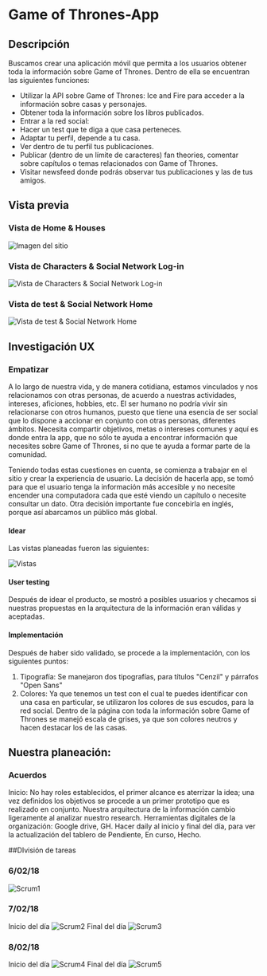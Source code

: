 # Game of Thrones-App
## Descripción

Buscamos crear una aplicación móvil que permita a los usuarios obtener toda la información sobre Game of Thrones. Dentro de ella se encuentran las siguientes funciones:

-    Utilizar la API sobre Game of Thrones: Ice and Fire para acceder a la información sobre casas y personajes.
-    Obtener toda la información sobre los libros publicados.
-    Entrar a la red social:
  - Hacer un test que te diga a que casa perteneces.
  - Adaptar tu perfil, depende a tu casa.
  - Ver dentro de tu perfil tus publicaciones.
  - Publicar (dentro de un límite de caracteres) fan theories, comentar    sobre capítulos o temas relacionados con Game of Thrones.
  - Visitar newsfeed donde podrás observar tus publicaciones y las de tus amigos.
  
  ## Vista previa
  
  
### Vista de Home & Houses
![Imagen del sitio](https://raw.githubusercontent.com/bernkaztel/got-project-v2/master/assets/images/got11.png)
### Vista de Characters & Social Network Log-in
![Vista de Characters & Social Network Log-in](https://github.com/bernkaztel/got-project-v2/blob/master/assets/images/got111.png)
### Vista de test & Social Network Home
![Vista de test & Social Network Home](https://github.com/bernkaztel/got-project-v2/blob/master/assets/images/got1111.png)



## Investigación UX


### Empatizar
A lo largo de nuestra vida, y de manera cotidiana, estamos vinculados y nos relacionamos con otras personas, de acuerdo a nuestras actividades, intereses, aficiones, hobbies, etc. El ser humano no podría vivir sin relacionarse con otros humanos, puesto que tiene una esencia de ser social que lo dispone a accionar en conjunto con otras personas, diferentes ámbitos. Necesita compartir objetivos, metas o intereses comunes y aquí es donde entra la app, que no sólo te ayuda a encontrar información que necesites sobre Game of Thrones, si no que te ayuda a formar parte de la comunidad.

Teniendo todas estas cuestiones en cuenta, se comienza a trabajar en el sitio y crear la experiencia de usuario. La decisión de hacerla app, se tomó para que el usuario tenga la información más accesible y no necesite encender una computadora cada que esté viendo un capítulo o necesite consultar un dato. Otra decisión importante fue concebirla en inglés, porque así abarcamos un público más global.

#### Idear
Las vistas planeadas fueron las siguientes:

![Vistas](assets/images/flow.jpg)

#### User testing
Después de idear el producto, se mostró a posibles usuarios y checamos si nuestras propuestas en la arquitectura de la información eran válidas y aceptadas.

#### Implementación
Después de haber sido validado, se procede a la implementación, con los siguientes puntos:
1. Tipografía:
Se manejaron dos tipografías, para títulos "Cenzil" y párrafos "Open Sans"
2. Colores:
Ya que tenemos un test con el cual te puedes identificar con una casa en particular, se utilizaron los colores de sus escudos, para la red social.
Dentro de la página con toda la información sobre Game of Thrones se manejó escala de grises, ya que son colores neutros y hacen destacar los de las casas.

## Nuestra planeación:
### Acuerdos
Inicio: No hay roles establecidos, el primer alcance es aterrizar la idea;  una vez definidos los objetivos se procede a un primer prototipo que es realizado en conjunto.
Nuestra arquitectura de la información  cambio ligeramente al analizar  nuestro research.
Herramientas digitales de la organización: Google drive, GH.
Hacer daily al inicio y final del día, para ver la actualización del tablero de Pendiente, En curso, Hecho.

##DIvisión de tareas

### 6/02/18
![Scrum1](assets/images/scrum1.jpg)

### 7/02/18
Inicio del día
![Scrum2](assets/images/scrum2.jpg)
Final del día
![Scrum3](assets/images/scrum3.jpg)

### 8/02/18
Inicio del día
![Scrum4](assets/images/scrum4.jpg)
Final del día
![Scrum5](assets/images/scrum5.jpg)
